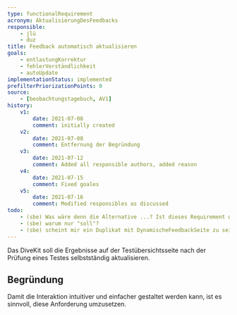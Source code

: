 ```yaml
---
type: functionalRequirement
acronym: AktualisierungDesFeedbacks
responsible:
    - jlü
    - duz
title: Feedback automatisch aktualisieren
goals: 
    - entlastungKorrektur
    - fehlerVerständlichkeit
    - autoUpdate
implementationStatus: implemented
prefilterPriorizationPoints: 0
source:
    - [beobachtungstagebuch, AV1]
history:
    v1:
        date: 2021-07-08
        comment: initially created
    v2:
        date: 2021-07-08
        comment: Entfernung der Begründung
    v3:
        date: 2021-07-12
        comment: Added all responsible authors, added reason
    v4:
        date: 2021-07-15
        comment: Fixed goales
    v5: 
        date: 2021-07-16
        comment: Modified responsibles as discussed
todo:
    - (sbe) Was wäre denn die Alternative ...? Ist dieses Requirement wirklich sinnvoll, oder formuliert es nur eine Selbstverständlichkeit, die gar nicht anders sinnvoll geht?
    - (sbe) warum nur "soll"? 
    - (sbe) scheint mir ein Duplikat mit DynamischeFeedbackSeite zu sein - bitte zusammenführen oder besser abgrenzen    
---
```


Das DiveKit soll die Ergebnisse auf der Testübersichtsseite nach der Prüfung eines Testes selbstständig aktualisieren.

## Begründung
Damit die Interaktion intuitiver und einfacher gestaltet werden kann, ist es sinnvoll, diese Anforderung umzusetzen.
